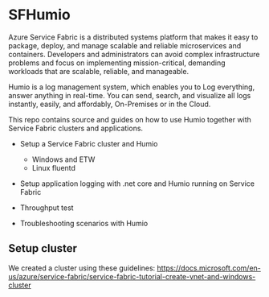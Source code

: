 # SFHumio

Azure Service Fabric is a distributed systems platform that makes it easy to package, deploy, and manage scalable and reliable microservices and containers. Developers and administrators can avoid complex infrastructure problems and focus on implementing mission-critical, demanding workloads that are scalable, reliable, and manageable.

Humio is a log management system, which enables you to Log everything, answer anything in real-time. You can send, search, and visualize all logs instantly, easily, and affordably, On-Premises or in the Cloud.

This repo contains source and guides on how to use Humio together with Service Fabric clusters and applications.

- Setup a Service Fabric cluster and Humio
  - Windows and ETW
  - Linux fluentd

- Setup application logging with .net core and Humio running on Service Fabric

- Throughput test

- Troubleshooting scenarios with Humio

## Setup cluster

We created a cluster using these guidelines: https://docs.microsoft.com/en-us/azure/service-fabric/service-fabric-tutorial-create-vnet-and-windows-cluster